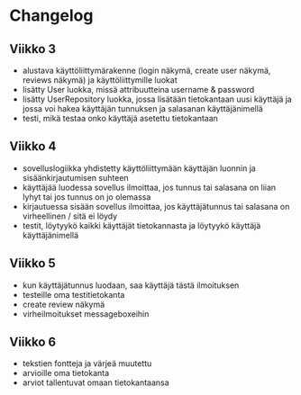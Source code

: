 # Changelog

## Viikko 3

- alustava käyttöliittymärakenne (login näkymä, create user näkymä, reviews näkymä) ja käyttöliittymille luokat
- lisätty User luokka, missä attribuutteina username & password
- lisätty UserRepository luokka, jossa lisätään tietokantaan uusi käyttäjä ja jossa voi hakea käyttäjän tunnuksen ja salasanan käyttäjänimellä
- testi, mikä testaa onko käyttäjä asetettu tietokantaan

## Viikko 4
- sovelluslogiikka yhdistetty käyttöliittymään käyttäjän luonnin ja sisäänkirjautumisen suhteen
- käyttäjää luodessa sovellus ilmoittaa, jos tunnus tai salasana on liian lyhyt tai jos tunnus on jo olemassa
- kirjautuessa sisään sovellus ilmoittaa, jos käyttäjätunnus tai salasana on virheellinen / sitä ei löydy
- testit, löytyykö kaikki käyttäjät tietokannasta ja löytyykö käyttäjä käyttäjänimellä

## Viikko 5
- kun käyttäjätunnus luodaan, saa käyttäjä tästä ilmoituksen
- testeille oma testitietokanta
- create review näkymä
- virheilmoitukset messageboxeihin

## Viikko 6
- tekstien fontteja ja värjeä muutettu
- arvioille oma tietokanta
- arviot tallentuvat omaan tietokantaansa
